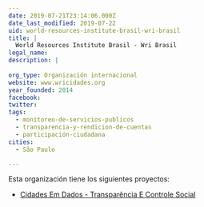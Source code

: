 ```yaml
---
date: 2019-07-21T23:14:06.000Z
date_last_modified: 2019-07-22
uid: world-resources-institute-brasil-wri-brasil
title: |
  World Resources Institute Brasil - Wri Brasil
legal_name: 
description: |
  
org_type: Organización internacional
website: www.wricidades.org
year_founded: 2014
facebook: 
twitter: 
tags:
  - monitoreo-de-servicios-publicos
  - transparencia-y-rendicion-de-cuentas
  - participación-ciudadana
cities: 
  - São Paulo

---
```


Esta organización tiene los siguientes proyectos:

- [Cidades Em Dados - Transparência E Controle Social](/proyectos/cidades-em-dados-transparencia-e-controle-social)
